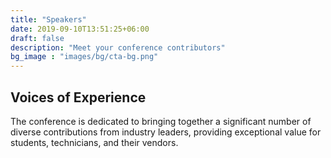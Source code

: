 ```yaml
---
title: "Speakers"
date: 2019-09-10T13:51:25+06:00
draft: false
description: "Meet your conference contributors"
bg_image : "images/bg/cta-bg.png"
---
```


## Voices of Experience

The conference is dedicated to bringing together a significant number of diverse contributions from industry leaders, providing exceptional value for students, technicians, and their vendors.
